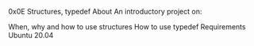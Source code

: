 0x0E Structures, typedef About An introductory project on:

When, why and how to use structures How to use typedef Requirements Ubuntu 20.04
